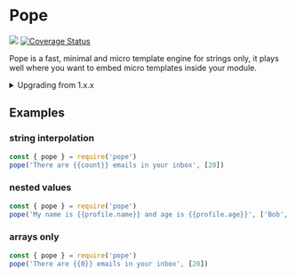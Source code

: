 # Pope

![](https://img.shields.io/travis/poppinss/pope.svg)
[![Coverage Status](https://coveralls.io/repos/poppinss/pope/badge.svg?branch=master&service=github)](https://coveralls.io/github/poppinss/pope?branch=master)

Pope is a fast, minimal and micro template engine for strings only, it plays well where you want to embed micro templates inside your module.

<details>
<summary> Upgrading from 1.x.x </summary>
The version <strong>2.0.x</strong> has a breaking change, where <code>pope</code> is not the default export, instead exported as a property on the object.

<h4> Earlier </h4>
<pre class="language-javascript">
<code>
const pope = require('pope')
</code>
</pre>

<h4> Now </h4>
<pre class="language-javascript">
<code>
const { pope } = require('pope')
</code>
</pre>
</details>

## Examples

### string interpolation
```javascript
const { pope } = require('pope')
pope('There are {{count}} emails in your inbox', [20])
```

### nested values

```javascript
const { pope } = require('pope')
pope('My name is {{profile.name}} and age is {{profile.age}}', ['Bob', 26])
```

### arrays only

```javascript
const { pope } = require('pope')
pope('There are {{0}} emails in your inbox', [20])
```
